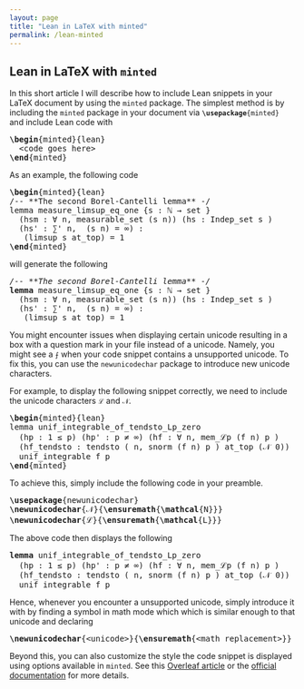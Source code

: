 ```yaml
---
layout: page
title: "Lean in LaTeX with minted"
permalink: /lean-minted
---
```


<html lang='en-US' xml:lang='en-US'> 
<head><title>Lean in LaTeX with minted</title> 
<meta charset='utf-8' /> 
<meta content='TeX4ht (https://tug.org/tex4ht/)' name='generator' /> 
<meta content='width=device-width,initial-scale=1' name='viewport' /> 
<link href='main.css' rel='stylesheet' type='text/css' /> 
<meta content='main.tex' name='src' /> 
</head><body>
<div class='maketitle'>                                                            

<h2 class='titleHead'>Lean in LaTeX with
<span id='textcolor1'><code class='minted-inline'>minted<!--  --></code></span></h2>
</div>
<!-- l. 37 --><p class='noindent'>In this short article I will describe how to include Lean snippets in your LaTeX document by using the
<code class='minted-inline'>minted<!--  --></code> package. The simplest
method is by including the <code class='minted-inline'>minted<!--  --></code>
package in your document via <code class='minted-inline'><span id='textcolor2'><strong>\usepackage</strong></span><span id='textcolor3'>{</span>minted<span id='textcolor4'>}</span><!--  --></code>
and include Lean code with
</p>
<pre class='fancyvrb' id='fancyvrb1'><a id='x1-11r1'></a><span id='textcolor5'><strong>\begin</strong></span><span id='textcolor6'><span class='ec-lmtt-10'>{</span></span><span class='ec-lmtt-10'>minted</span><span id='textcolor7'><span class='ec-lmtt-10'>}{</span></span><span class='ec-lmtt-10'>lean</span><span id='textcolor8'><span class='ec-lmtt-10'>}</span></span> 
<a id='x1-13r2'></a><span class='ec-lmtt-10'>  &lt;code goes here&gt;</span> 
<a id='x1-15r3'></a><span id='textcolor9'><strong>\end</strong></span><span id='textcolor10'><span class='ec-lmtt-10'>{</span></span><span class='ec-lmtt-10'>minted</span><span id='textcolor11'><span class='ec-lmtt-10'>}</span></span></pre>
<!-- l. 46 --><p class='noindent'>As an example, the following code
</p>
<pre class='fancyvrb' id='fancyvrb2'><a id='x1-24r1'></a><span id='textcolor12'><strong>\begin</strong></span><span id='textcolor13'><span class='ec-lmtt-10'>{</span></span><span class='ec-lmtt-10'>minted</span><span id='textcolor14'><span class='ec-lmtt-10'>}{</span></span><span class='ec-lmtt-10'>lean</span><span id='textcolor15'><span class='ec-lmtt-10'>}</span></span> 
<a id='x1-26r2'></a><span class='ec-lmtt-10'>/-- **The second Borel-Cantelli lemma** -/</span> 
<a id='x1-28r3'></a><span class='ec-lmtt-10'>lemma measure</span><span id='textcolor16'><span class='ec-lmtt-10'>_</span></span><span class='ec-lmtt-10'>limsup</span><span id='textcolor17'><span class='ec-lmtt-10'>_</span></span><span class='ec-lmtt-10'>eq</span><span id='textcolor18'><span class='ec-lmtt-10'>_</span></span><span class='ec-lmtt-10'>one </span><span id='textcolor19'><span class='ec-lmtt-10'>{</span></span><span class='ec-lmtt-10'>s : ℕ → set </span><span id='textcolor20'><span class='ec-lmtt-10'>}</span></span> 
<a id='x1-30r4'></a><span class='ec-lmtt-10'>  (hsm : ∀ n, measurable</span><span id='textcolor21'><span class='ec-lmtt-10'>_</span></span><span class='ec-lmtt-10'>set (s n)) (hs : Indep</span><span id='textcolor22'><span class='ec-lmtt-10'>_</span></span><span class='ec-lmtt-10'>set s )</span> 
<a id='x1-32r5'></a><span class='ec-lmtt-10'>  (hs</span><span class='ts1-lmtt10-'>'</span><span class='ec-lmtt-10'> : ∑</span><span class='ts1-lmtt10-'>'</span><span class='ec-lmtt-10'> n,  (s n) = ∞) :</span> 
<a id='x1-34r6'></a><span class='ec-lmtt-10'>   (limsup s at</span><span id='textcolor23'><span class='ec-lmtt-10'>_</span></span><span class='ec-lmtt-10'>top) = 1</span> 
<a id='x1-36r7'></a><span id='textcolor24'><strong>\end</strong></span><span id='textcolor25'><span class='ec-lmtt-10'>{</span></span><span class='ec-lmtt-10'>minted</span><span id='textcolor26'><span class='ec-lmtt-10'>}</span></span></pre>
<!-- l. 57 --><p class='noindent'>will generate the following
</p>
<pre class='fancyvrb' id='fancyvrb3'><a id='x1-43r1'></a><span id='textcolor27'><i>/-- **The second Borel-Cantelli lemma** -/</i></span> 
<a id='x1-45r2'></a><span id='textcolor28'><strong>lemma</strong></span><span class='ec-lmtt-10'> measure_limsup_eq_one </span><span id='textcolor29'><span class='ec-lmtt-10'>{</span></span><span class='ec-lmtt-10'>s </span><span id='textcolor30'><span class='ec-lmtt-10'>:</span></span><span class='ec-lmtt-10'> ℕ </span><span id='textcolor31'><span class='ec-lmtt-10'>→</span></span><span class='ec-lmtt-10'> set </span><span id='textcolor32'></span><span id='textcolor33'><span class='ec-lmtt-10'>}</span></span> 
<a id='x1-47r3'></a><span class='ec-lmtt-10'>  </span><span id='textcolor34'><span class='ec-lmtt-10'>(</span></span><span class='ec-lmtt-10'>hsm </span><span id='textcolor35'><span class='ec-lmtt-10'>:</span></span><span class='ec-lmtt-10'> </span><span id='textcolor36'><span class='ec-lmtt-10'>∀</span></span><span class='ec-lmtt-10'> n</span><span id='textcolor37'><span class='ec-lmtt-10'>,</span></span><span class='ec-lmtt-10'> measurable_set </span><span id='textcolor38'><span class='ec-lmtt-10'>(</span></span><span class='ec-lmtt-10'>s n</span><span id='textcolor39'><span class='ec-lmtt-10'>))</span></span><span class='ec-lmtt-10'> </span><span id='textcolor40'><span class='ec-lmtt-10'>(</span></span><span class='ec-lmtt-10'>hs </span><span id='textcolor41'><span class='ec-lmtt-10'>:</span></span><span class='ec-lmtt-10'> Indep_set s </span><span id='textcolor42'><span class='ec-lmtt-10'>)</span></span> 
<a id='x1-49r4'></a><span class='ec-lmtt-10'>  </span><span id='textcolor43'><span class='ec-lmtt-10'>(</span></span><span class='ec-lmtt-10'>hs</span><span class='ts1-lmtt10-'>'</span><span class='ec-lmtt-10'> </span><span id='textcolor44'><span class='ec-lmtt-10'>:</span></span><span class='ec-lmtt-10'> </span><span id='textcolor45'><span class='ec-lmtt-10'>∑</span><span class='ts1-lmtt10-'>'</span></span><span class='ec-lmtt-10'> n</span><span id='textcolor46'><span class='ec-lmtt-10'>,</span></span><span class='ec-lmtt-10'>  </span><span id='textcolor47'><span class='ec-lmtt-10'>(</span></span><span class='ec-lmtt-10'>s n</span><span id='textcolor48'><span class='ec-lmtt-10'>)</span></span><span class='ec-lmtt-10'> </span><span id='textcolor49'><span class='ec-lmtt-10'>=</span></span><span class='ec-lmtt-10'> </span><span id='textcolor50'><span class='ec-lmtt-10'>∞</span></span><span id='textcolor51'><span class='ec-lmtt-10'>)</span></span><span class='ec-lmtt-10'> </span><span id='textcolor52'><span class='ec-lmtt-10'>:</span></span> 
<a id='x1-51r5'></a><span class='ec-lmtt-10'>   </span><span id='textcolor53'><span class='ec-lmtt-10'>(</span></span><span class='ec-lmtt-10'>limsup s at_top</span><span id='textcolor54'><span class='ec-lmtt-10'>)</span></span><span class='ec-lmtt-10'> </span><span id='textcolor55'><span class='ec-lmtt-10'>=</span></span><span class='ec-lmtt-10'> </span><span id='textcolor56'><span class='ec-lmtt-10'>1</span></span></pre>
<!-- l. 66 --><p class='noindent'>You might encounter issues when displaying certain unicode resulting in a box
with a question mark in your file instead of a unicode. Namely, you might see a
<code class='minted-inline'><span id='textcolor57'>⨍</span><!--  --></code>
when your code snippet contains a unsupported unicode. To fix this, you can use the
<code class='minted-inline'>newunicodechar<!--  --></code>
package to introduce new unicode characters.
</p><!-- l. 71 --><p class='noindent'>For example, to display the following snippet correctly, we need to include the unicode characters
<code class='minted-inline'>ℒ<!--  --></code> and
<code class='minted-inline'><span id='textcolor58'>𝒩</span><!--  --></code>.
</p>
<pre class='fancyvrb' id='fancyvrb4'><a id='x1-63r1'></a><span id='textcolor59'><strong>\begin</strong></span><span id='textcolor60'><span class='ec-lmtt-10'>{</span></span><span class='ec-lmtt-10'>minted</span><span id='textcolor61'><span class='ec-lmtt-10'>}{</span></span><span class='ec-lmtt-10'>lean</span><span id='textcolor62'><span class='ec-lmtt-10'>}</span></span> 
<a id='x1-65r2'></a><span class='ec-lmtt-10'>lemma unif</span><span id='textcolor63'><span class='ec-lmtt-10'>_</span></span><span class='ec-lmtt-10'>integrable</span><span id='textcolor64'><span class='ec-lmtt-10'>_</span></span><span class='ec-lmtt-10'>of</span><span id='textcolor65'><span class='ec-lmtt-10'>_</span></span><span class='ec-lmtt-10'>tendsto</span><span id='textcolor66'><span class='ec-lmtt-10'>_</span></span><span class='ec-lmtt-10'>Lp</span><span id='textcolor67'><span class='ec-lmtt-10'>_</span></span><span class='ec-lmtt-10'>zero</span> 
<a id='x1-67r3'></a><span class='ec-lmtt-10'>  (hp : 1 ≤ p) (hp</span><span class='ts1-lmtt10-'>'</span><span class='ec-lmtt-10'> : p ≠ ∞) (hf : ∀ n, mem</span><span id='textcolor68'><span class='ec-lmtt-10'>_</span></span><span class='cmsy-10'>ℒ</span><span class='ec-lmtt-10'>p (f n) p )</span> 
<a id='x1-69r4'></a><span class='ec-lmtt-10'>  (hf</span><span id='textcolor69'><span class='ec-lmtt-10'>_</span></span><span class='ec-lmtt-10'>tendsto : tendsto ( n, snorm (f n) p ) at</span><span id='textcolor70'><span class='ec-lmtt-10'>_</span></span><span class='ec-lmtt-10'>top (</span><span class='cmsy-10'>𝒩</span><span class='ec-lmtt-10'> 0)) :</span> 
<a id='x1-71r5'></a><span class='ec-lmtt-10'>  unif</span><span id='textcolor71'><span class='ec-lmtt-10'>_</span></span><span class='ec-lmtt-10'>integrable f p </span> 
<a id='x1-73r6'></a><span id='textcolor72'><strong>\end</strong></span><span id='textcolor73'><span class='ec-lmtt-10'>{</span></span><span class='ec-lmtt-10'>minted</span><span id='textcolor74'><span class='ec-lmtt-10'>}</span></span></pre>
                                                                            

                                                                            
<!-- l. 82 --><p class='noindent'>To achieve this, simply include the following code in your preamble.
</p>
<pre class='fancyvrb' id='fancyvrb5'><a id='x1-78r1'></a><span id='textcolor75'><strong>\usepackage</strong></span><span id='textcolor76'><span class='ec-lmtt-10'>{</span></span><span class='ec-lmtt-10'>newunicodechar</span><span id='textcolor77'><span class='ec-lmtt-10'>}</span></span> 
<a id='x1-80r2'></a><span id='textcolor78'><strong>\newunicodechar</strong></span><span id='textcolor79'><span class='ec-lmtt-10'>{</span></span><span class='cmsy-10'>𝒩</span><span id='textcolor80'><span class='ec-lmtt-10'>}{</span></span><span id='textcolor81'><strong>\ensuremath</strong></span><span id='textcolor82'><span class='ec-lmtt-10'>{</span></span><span id='textcolor83'><strong>\mathcal</strong></span><span id='textcolor84'><span class='ec-lmtt-10'>{</span></span><span class='ec-lmtt-10'>N</span><span id='textcolor85'><span class='ec-lmtt-10'>}}}</span></span> 
<a id='x1-82r3'></a><span id='textcolor86'><strong>\newunicodechar</strong></span><span id='textcolor87'><span class='ec-lmtt-10'>{</span></span><span class='cmsy-10'>ℒ</span><span id='textcolor88'><span class='ec-lmtt-10'>}{</span></span><span id='textcolor89'><strong>\ensuremath</strong></span><span id='textcolor90'><span class='ec-lmtt-10'>{</span></span><span id='textcolor91'><strong>\mathcal</strong></span><span id='textcolor92'><span class='ec-lmtt-10'>{</span></span><span class='ec-lmtt-10'>L</span><span id='textcolor93'><span class='ec-lmtt-10'>}}}</span></span></pre>
<!-- l. 89 --><p class='noindent'>The above code then displays the following
</p>
<pre class='fancyvrb' id='fancyvrb6'><a id='x1-88r1'></a><span id='textcolor94'><strong>lemma</strong></span><span class='ec-lmtt-10'> unif_integrable_of_tendsto_Lp_zero</span> 
<a id='x1-90r2'></a><span class='ec-lmtt-10'>  </span><span id='textcolor95'><span class='ec-lmtt-10'>(</span></span><span class='ec-lmtt-10'>hp </span><span id='textcolor96'><span class='ec-lmtt-10'>:</span></span><span class='ec-lmtt-10'> </span><span id='textcolor97'><span class='ec-lmtt-10'>1</span></span><span class='ec-lmtt-10'> </span><span id='textcolor98'><span class='ec-lmtt-10'>≤</span></span><span class='ec-lmtt-10'> p</span><span id='textcolor99'><span class='ec-lmtt-10'>)</span></span><span class='ec-lmtt-10'> </span><span id='textcolor100'><span class='ec-lmtt-10'>(</span></span><span class='ec-lmtt-10'>hp</span><span class='ts1-lmtt10-'>'</span><span class='ec-lmtt-10'> </span><span id='textcolor101'><span class='ec-lmtt-10'>:</span></span><span class='ec-lmtt-10'> p </span><span id='textcolor102'><span class='ec-lmtt-10'>≠</span></span><span class='ec-lmtt-10'> </span><span id='textcolor103'><span class='ec-lmtt-10'>∞</span></span><span id='textcolor104'><span class='ec-lmtt-10'>)</span></span><span class='ec-lmtt-10'> </span><span id='textcolor105'><span class='ec-lmtt-10'>(</span></span><span class='ec-lmtt-10'>hf </span><span id='textcolor106'><span class='ec-lmtt-10'>:</span></span><span class='ec-lmtt-10'> </span><span id='textcolor107'><span class='ec-lmtt-10'>∀</span></span><span class='ec-lmtt-10'> n</span><span id='textcolor108'><span class='ec-lmtt-10'>,</span></span><span class='ec-lmtt-10'> mem_</span><span class='cmsy-10'>ℒ</span><span class='ec-lmtt-10'>p </span><span id='textcolor109'><span class='ec-lmtt-10'>(</span></span><span class='ec-lmtt-10'>f n</span><span id='textcolor110'><span class='ec-lmtt-10'>)</span></span><span class='ec-lmtt-10'> p </span><span id='textcolor111'><span class='ec-lmtt-10'>)</span></span> 
<a id='x1-92r3'></a><span class='ec-lmtt-10'>  </span><span id='textcolor112'><span class='ec-lmtt-10'>(</span></span><span class='ec-lmtt-10'>hf_tendsto </span><span id='textcolor113'><span class='ec-lmtt-10'>:</span></span><span class='ec-lmtt-10'> tendsto </span><span id='textcolor114'><span class='ec-lmtt-10'>(</span></span><span id='textcolor115'></span><span class='ec-lmtt-10'> n</span><span id='textcolor116'><span class='ec-lmtt-10'>,</span></span><span class='ec-lmtt-10'> snorm </span><span id='textcolor117'><span class='ec-lmtt-10'>(</span></span><span class='ec-lmtt-10'>f n</span><span id='textcolor118'><span class='ec-lmtt-10'>)</span></span><span class='ec-lmtt-10'> p </span><span id='textcolor119'><span class='ec-lmtt-10'>)</span></span><span class='ec-lmtt-10'> at_top </span><span id='textcolor120'><span class='ec-lmtt-10'>(</span></span><span id='textcolor121'><span class='cmsy-10'>𝒩</span></span><span class='ec-lmtt-10'> </span><span id='textcolor122'><span class='ec-lmtt-10'>0</span></span><span id='textcolor123'><span class='ec-lmtt-10'>))</span></span><span class='ec-lmtt-10'> </span><span id='textcolor124'><span class='ec-lmtt-10'>:</span></span> 
<a id='x1-94r4'></a><span class='ec-lmtt-10'>  unif_integrable f p </span></pre>
<!-- l. 96 --><p class='noindent'>Hence, whenever you encounter a unsupported unicode, simply introduce it with by
finding a symbol in math mode which which is similar enough to that unicode and
declaring
</p>
<pre class='fancyvrb' id='fancyvrb7'><a id='x1-97r1'></a><span id='textcolor125'><strong>\newunicodechar</strong></span><span id='textcolor126'><span class='ec-lmtt-10'>{</span></span><span class='ec-lmtt-10'>&lt;unicode&gt;</span><span id='textcolor127'><span class='ec-lmtt-10'>}{</span></span><span id='textcolor128'><strong>\ensuremath</strong></span><span id='textcolor129'><span class='ec-lmtt-10'>{</span></span><span class='ec-lmtt-10'>&lt;math replacement&gt;</span><span id='textcolor130'><span class='ec-lmtt-10'>}}</span></span></pre>
<!-- l. 103 --><p class='noindent'>Beyond this, you can also customize the style the code snippet is displayed using options available
in <code class='minted-inline'>minted<!--  --></code>. See
this <a href='https://www.overleaf.com/learn/latex/Code_Highlighting_with_minted'>Overleaf article</a> or the <a href='https://tug.ctan.org/macros/latex/contrib/minted/minted.pdf'>official documentation</a> for more details.
</p>
 
</body> 
</html>
